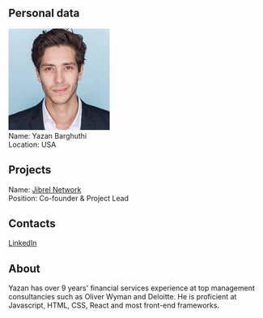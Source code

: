 ## Personal data
![yazan barghuthi photo](photo/yazan_barghuthi.jpg)  
Name:   Yazan Barghuthi  
Location: USA  
## Projects 
Name: [Jibrel Network](../projects/jibrel_network.md)  
Position: Co-founder & Project Lead   
## Contacts
[LinkedIn](https://www.linkedin.com/in/yazanbarghuthi/)      
## About
Yazan has over 9 years' financial services experience at top management consultancies such as Oliver Wyman and Deloitte. He is proficient at Javascript, HTML, CSS, React and most front-end frameworks.
